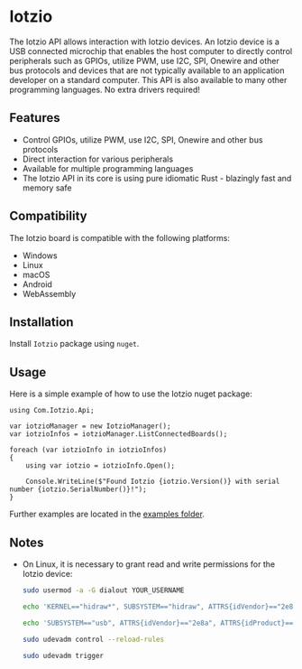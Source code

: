 # Iotzio

The Iotzio API allows interaction with Iotzio devices. An Iotzio device is a USB connected microchip that enables the host computer to directly control peripherals such as GPIOs, utilize PWM, use I2C, SPI, Onewire and other bus protocols and devices that are not typically available to an application developer on a standard computer. This API is also available to many other programming languages. No extra drivers required!

## Features

- Control GPIOs, utilize PWM, use I2C, SPI, Onewire and other bus protocols
- Direct interaction for various peripherals
- Available for multiple programming languages
- The Iotzio API in its core is using pure idiomatic Rust - blazingly fast and memory safe

## Compatibility

The Iotzio board is compatible with the following platforms:
- Windows
- Linux
- macOS
- Android
- WebAssembly

## Installation

Install `Iotzio` package using `nuget`.

## Usage
Here is a simple example of how to use the Iotzio nuget package:
```
using Com.Iotzio.Api;

var iotzioManager = new IotzioManager();
var iotzioInfos = iotzioManager.ListConnectedBoards();

foreach (var iotzioInfo in iotzioInfos)
{
    using var iotzio = iotzioInfo.Open();

    Console.WriteLine($"Found Iotzio {iotzio.Version()} with serial number {iotzio.SerialNumber()}!");
}
```

Further examples are located in the [examples folder](https://github.com/Iotzio-Project/iotzio-dotnet/tree/main/examples).

## Notes

- On Linux, it is necessary to grant read and write permissions for the Iotzio device:

    ```sh
    sudo usermod -a -G dialout YOUR_USERNAME
    ```

    ```sh
    echo 'KERNEL=="hidraw*", SUBSYSTEM=="hidraw", ATTRS{idVendor}=="2e8a", ATTRS{idProduct}=="000f", GROUP="dialout", MODE="0660"' | sudo tee /etc/udev/rules.d/99-iotzio.rules
    ```

    ```sh
    echo 'SUBSYSTEM=="usb", ATTRS{idVendor}=="2e8a", ATTRS{idProduct}=="000f", GROUP="dialout", MODE="0660"' | sudo tee -a /etc/udev/rules.d/99-iotzio.rules
    ```

    ```sh
    sudo udevadm control --reload-rules
    ```

    ```sh
    sudo udevadm trigger
    ```
